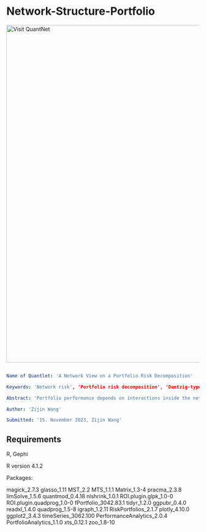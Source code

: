 # Network-Structure-Portfolio

[<img src="https://github.com/QuantLet/Styleguide-and-FAQ/blob/master/pictures/banner.png" width="880" alt="Visit QuantNet">](http://quantlet.de/index.php?p=info)

```yaml

Name of Quantlet: 'A Network View on a Portfolio Risk Decomposition'

Keywords: 'Network risk', 'Portfolio risk decomposition', 'Dantzig-type estimator', 'Portfolio optimization', 'High dimensions', 'Network portfolio'

Abstract: 'Portfolio performance depends on interactions inside the network of assets. In high dimensions, these interactions are rare and sparse, therefore an inherent and indispensable portfolio risk, network risk, is difficult to quantify. Here a portfolio risk decomposition method is proposed that leads to analytical solutions that provide insights into the accounts for network and idiosyncratic risks. The technical platform is based on Dantzig-type estimator for covariance matrix and eigenvector centrality, which helps reduce estimation error in high-dimensional cases for portfolio optimization. Empirical results show that the network portfolio approach outperforms existing methods out-of-sample on a real dataset and demonstrate the solidity and reliability of our network portfolio and estimation methods from a practical perspective.'

Author: 'Zijin Wang'

Submitted: '15. November 2023, Zijin Wang'

```

Requirements
----
R, Gephi
  
R version 4.1.2

Packages:

magick_2.7.3
glasso_1.11
MST_2.2
MTS_1.1.1
Matrix_1.3-4
pracma_2.3.8
limSolve_1.5.6
quantmod_0.4.18
nlshrink_1.0.1
ROI.plugin.glpk_1.0-0
ROI.plugin.quadprog_1.0-0
fPortfolio_3042.83.1
tidyr_1.2.0
ggpubr_0.4.0
readxl_1.4.0
quadprog_1.5-8
igraph_1.2.11
RiskPortfolios_2.1.7
plotly_4.10.0
ggplot2_3.4.3
timeSeries_3062.100
PerformanceAnalytics_2.0.4
PortfolioAnalytics_1.1.0
xts_0.12.1
zoo_1.8-10
